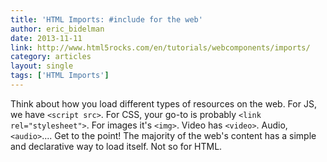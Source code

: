 ```yaml
---
title: 'HTML Imports: #include for the web'
author: eric_bidelman
date: 2013-11-11
link: http://www.html5rocks.com/en/tutorials/webcomponents/imports/
category: articles
layout: single
tags: ['HTML Imports']
---
```


Think about how you load different types of resources on the web. For JS, we
have `<script src>`. For CSS, your go-to is probably `<link rel="stylesheet">`.
For images it's `<img>`. Video has `<video>`. Audio, `<audio>`.... Get to the
point! The majority of the web's content has a simple and declarative way to
load itself. Not so for HTML.
